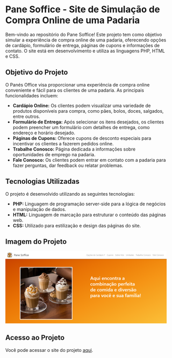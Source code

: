 # Pane Soffice - Site de Simulação de Compra Online de uma Padaria

Bem-vindo ao repositório do Pane Soffice! Este projeto tem como objetivo simular a experiência de compra online de uma padaria, oferecendo opções de cardápio, formulário de entrega, páginas de cupons e informações de contato. O site está em desenvolvimento e utiliza as linguagens PHP, HTML e CSS.

## Objetivo do Projeto

O Panés Office visa proporcionar uma experiência de compra online conveniente e fácil para os clientes de uma padaria. As principais funcionalidades incluem:

- **Cardápio Online:** Os clientes podem visualizar uma variedade de produtos disponíveis para compra, como pães, bolos, doces, salgados, entre outros.
- **Formulário de Entrega:** Após selecionar os itens desejados, os clientes podem preencher um formulário com detalhes de entrega, como endereço e horário desejado.
- **Páginas de Cupons:** Oferece cupons de desconto especiais para incentivar os clientes a fazerem pedidos online.
- **Trabalhe Conosco:** Página dedicada a informações sobre oportunidades de emprego na padaria.
- **Fale Conosco:** Os clientes podem entrar em contato com a padaria para fazer perguntas, dar feedback ou relatar problemas.

## Tecnologias Utilizadas

O projeto é desenvolvido utilizando as seguintes tecnologias:

- **PHP:** Linguagem de programação server-side para a lógica de negócios e manipulação de dados.
- **HTML:** Linguagem de marcação para estruturar o conteúdo das páginas web.
- **CSS:** Utilizado para estilização e design das páginas do site.

## Imagem do Projeto

![Imagem do Projeto Panés Office](./imgPanesoffice.png)

## Acesso ao Projeto

Você pode acessar o site do projeto [aqui](https://anayukimoto.github.io/panesoffice.github.io/).


